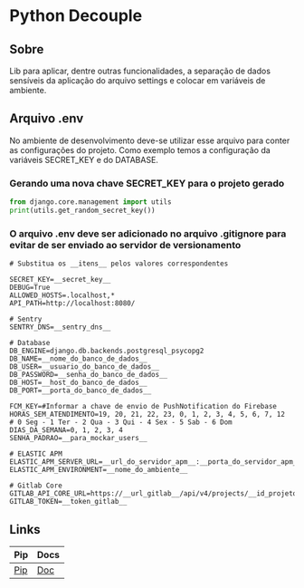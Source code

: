# Python Decouple

## Sobre

Lib para aplicar, dentre outras funcionalidades, a separação de dados sensíveis da aplicação do arquivo settings e colocar em variáveis de ambiente.

## Arquivo .env
No ambiente de desenvolvimento deve-se utilizar esse arquivo para conter as configurações do projeto. Como exemplo 
temos a configuração da variáveis SECRET_KEY e do DATABASE.

### Gerando uma nova chave SECRET_KEY para o projeto gerado

```python
from django.core.management import utils
print(utils.get_random_secret_key())
```

### O arquivo .env deve ser adicionado no arquivo .gitignore para evitar de ser enviado ao servidor de versionamento  

  
```
# Substitua os __itens__ pelos valores correspondentes

SECRET_KEY=__secret_key__
DEBUG=True
ALLOWED_HOSTS=.localhost,*
API_PATH=http://localhost:8080/

# Sentry
SENTRY_DNS=__sentry_dns__

# Database
DB_ENGINE=django.db.backends.postgresql_psycopg2
DB_NAME=__nome_do_banco_de_dados__
DB_USER=__usuario_do_banco_de_dados__
DB_PASSWORD=__senha_do_banco_de_dados__
DB_HOST=__host_do_banco_de_dados__
DB_PORT=__porta_do_banco_de_dados__

FCM_KEY=#Informar a chave de envio de PushNotification do Firebase
HORAS_SEM_ATENDIMENTO=19, 20, 21, 22, 23, 0, 1, 2, 3, 4, 5, 6, 7, 12
# 0 Seg - 1 Ter - 2 Qua - 3 Qui - 4 Sex - 5 Sab - 6 Dom
DIAS_DA_SEMANA=0, 1, 2, 3, 4
SENHA_PADRAO=__para_mockar_users__

# ELASTIC APM
ELASTIC_APM_SERVER_URL=__url_do_servidor_apm__:__porta_do_servidor_apm__
ELASTIC_APM_ENVIRONMENT=__nome_do_ambiente__

# Gitlab Core
GITLAB_API_CORE_URL=https://__url_gitlab__/api/v4/projects/__id_projeto__/repository/
GITLAB_TOKEN=__token_gitlab__
```

## Links
|Pip |Docs  |
--- | --- |
|[Pip](https://pypi.org/project/python-decouple/)|[Doc](https://github.com/henriquebastos/python-decouple)|
